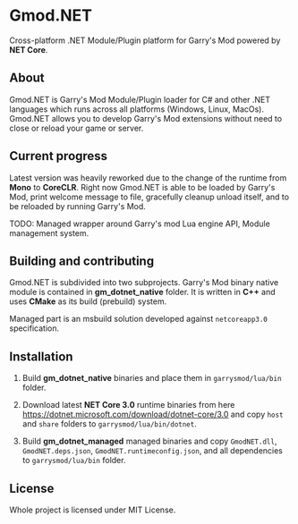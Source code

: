 # Gmod.NET

Cross-platform .NET Module/Plugin platform for Garry's Mod powered by __NET Core__.

## About

Gmod.NET is Garry's Mod Module/Plugin loader for C#
and other .NET languages which runs across all platforms (Windows,
Linux, MacOs). Gmod.NET allows you to develop Garry's Mod extensions without
need to close or reload your game or server.

## Current progress

Latest version was heavily reworked due to the change of the runtime from __Mono__ to __CoreCLR__. Right now Gmod.NET is able to be loaded by Garry's Mod, print welcome message to file, gracefully cleanup unload itself, and to be reloaded by running Garry's Mod.

TODO: Managed wrapper around Garry's mod Lua engine API, Module management system.

## Building and contributing

Gmod.NET is subdivided into two subprojects. Garry's Mod binary native module is
contained in __gm_dotnet_native__ folder. It is written in __C++__ and uses
__CMake__ as its build (prebuild) system.

Managed part is an msbuild solution developed against `netcoreapp3.0` specification.

## Installation

1) Build __gm_dotnet_native__ binaries and place them in `garrysmod/lua/bin` folder.

2) Download latest __NET Core 3.0__ runtime binaries from here https://dotnet.microsoft.com/download/dotnet-core/3.0 and copy `host` and `share` folders to `garrysmod/lua/bin/dotnet`.

3) Build __gm_dotnet_managed__ managed binaries and copy `GmodNET.dll`, `GmodNET.deps.json`, `GmodNET.runtimeconfig.json`, and all dependencies to `garrysmod/lua/bin` folder.

## License

Whole project is licensed under MIT License.
